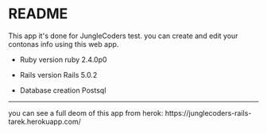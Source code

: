 # README

This app it's done for JungleCoders test.
you can create and edit your contonas info using this web app. 

* Ruby version
ruby 2.4.0p0

* Rails version
Rails 5.0.2

* Database creation
Postsql 

<hr>
you can see a full deom of this app from herok: 
https://junglecoders-rails-tarek.herokuapp.com/
